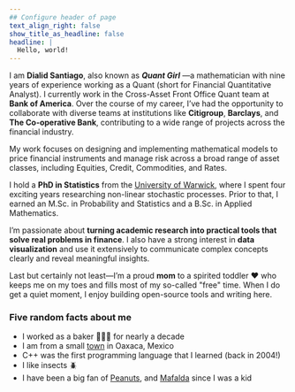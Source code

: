 ```yaml
---
## Configure header of page
text_align_right: false
show_title_as_headline: false
headline: |
  Hello, world!
---
```


<!-- this is a subheadline -->

I am **Dialid Santiago**, also known as **_Quant Girl_** —a mathematician with nine years of experience working 
as a Quant (short for Financial Quantitative Analyst). I currently work in the Cross-Asset Front Office Quant team 
at **Bank of America**. Over the course of my career, I’ve had the opportunity 
to collaborate with diverse teams at institutions like **Citigroup**, **Barclays**, and **The Co-operative Bank**, 
contributing to a wide range of projects across the financial industry.

My work focuses on designing and implementing mathematical models to price financial instruments and manage risk 
across a broad range of asset classes, including Equities, Credit, Commodities, and Rates.

I hold a **PhD in Statistics** from the [University of Warwick](https://warwick.ac.uk/fac/sci/statistics/), where I
spent four exciting years researching non-linear stochastic processes. Prior to that, I earned an M.Sc. in Probability and Statistics and a B.Sc. in Applied Mathematics.

I’m passionate about **turning academic research into practical tools that solve real problems in finance**. I also 
have a strong interest in **data visualization** and use it extensively to communicate complex concepts 
clearly and reveal meaningful insights.

Last but certainly not least—I’m a proud **mom** to a spirited toddler ❤️ who keeps me on my toes and fills most of my so-called "free" time. 
When I do get a quiet moment, I enjoy building open-source tools and writing here.


### Five random facts about me

- I worked as a baker 👩🏽‍🍳 for nearly a decade
- I am from a small [town](https://www.google.com/maps/place/Santiago+Ihuitlán+Plumas,+Oaxaca,+Mexico/@19.6370618,-104.3956752,1962158m/data=!3m1!1e3!4m13!1m7!3m6!1s0x85c60ac18644afaf:0x401fafd4ec6ad50!2sSantiago+Ihuitlán+Plumas,+Oaxaca,+Mexico!3b1!8m2!3d17.8481698!4d-97.428907!3m4!1s0x85c60ac18644afaf:0x401fafd4ec6ad50!8m2!3d17.8481698!4d-97.428907) in Oaxaca, Mexico
- C++ was the first programming language that I learned (back in 2004!)
- I like insects 🪲
- I have been a big fan of [Peanuts](https://www.peanuts.com/about/snoopy), and [Mafalda](https://www.quino.com.ar/mafaldaenglish) since I was a kid
